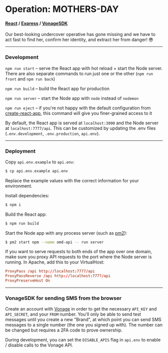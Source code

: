 # Operation: MOTHERS-DAY

#### [React](https://reactjs.org/) / [Express](https://expressjs.com/) / [VonageSDK](https://dashboard.nexmo.com/getting-started/sms)

Our best-looking undercover operative has gone missing and we have to act fast to find her, confirm her identity, and extract her from danger! 😎

<hr />

### Development

`npm run start` &ndash; serve the React app with hot reload + start the Node server. There are also separate commands to run just one or the other (`npm run front` and `npm run back`)

`npm run build` &ndash; build the React app for production

`npm run server` &ndash; start the Node app with `node` instead of `nodemon`

`npm run eject` &ndash; if you're not happy with the default configuration from [create-react-app](https://create-react-app.dev/), this command will give you finer-grained access to it

By default, the React app is served at `localhost:3000` and the Node server at `localhost:7777/api`. This can be customized by updating the .env files (`.env.development`, `.env.production`, `api.env`).

<hr />

### Deployment

Copy `api.env.example` to `api.env`:

```bash
$ cp api.env.example api.env
```

Replace the example values with the correct information for your environment.

Install dependencies:

```bash
$ npm i
```

Build the React app:

```bash
$ npm run build
```

Start the Node app with any process server (such as [pm2](https://pm2.keymetrics.io/)):

```bash
$ pm2 start npm --name omd-api -- run server
```

If you want to serve requests to both ends of the app over one domain, make sure you proxy API requests to the port where the Node server is running. In Apache, add this to your VirtualHost:

```conf
ProxyPass /api http://localhost:7777/api
ProxyPassReverse /api http://localhost:7777/api
ProxyPreserveHost On
```

<hr />

### VonageSDK for sending SMS from the browser

Create an account with [Vonage](https://dashboard.nexmo.com/sign-in?redirect=sms) in order to get the necessary `API_KEY` and `API_SECRET`, and your `FROM` number. You'll only be able to send test messages until you create a new "Brand", at which point you can send SMS messages to a single number (the one you signed up with). The number can be changed but requires a 2FA code to prove ownership.

During development, you can set the `DISABLE_APIS` flag in `api.env` to enable / disable calls to the Vonage API.
